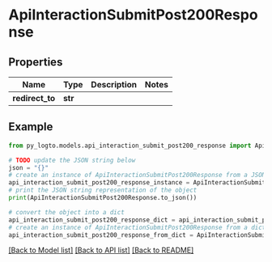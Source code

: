 # ApiInteractionSubmitPost200Response


## Properties

Name | Type | Description | Notes
------------ | ------------- | ------------- | -------------
**redirect_to** | **str** |  | 

## Example

```python
from py_logto.models.api_interaction_submit_post200_response import ApiInteractionSubmitPost200Response

# TODO update the JSON string below
json = "{}"
# create an instance of ApiInteractionSubmitPost200Response from a JSON string
api_interaction_submit_post200_response_instance = ApiInteractionSubmitPost200Response.from_json(json)
# print the JSON string representation of the object
print(ApiInteractionSubmitPost200Response.to_json())

# convert the object into a dict
api_interaction_submit_post200_response_dict = api_interaction_submit_post200_response_instance.to_dict()
# create an instance of ApiInteractionSubmitPost200Response from a dict
api_interaction_submit_post200_response_from_dict = ApiInteractionSubmitPost200Response.from_dict(api_interaction_submit_post200_response_dict)
```
[[Back to Model list]](../README.md#documentation-for-models) [[Back to API list]](../README.md#documentation-for-api-endpoints) [[Back to README]](../README.md)


